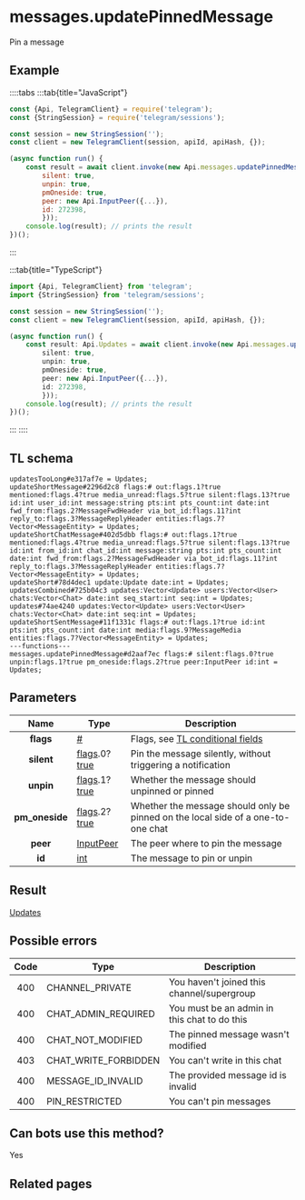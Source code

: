 # messages.updatePinnedMessage

Pin a message

## Example

::::tabs
:::tab{title="JavaScript"}

```js
const {Api, TelegramClient} = require('telegram');
const {StringSession} = require('telegram/sessions');

const session = new StringSession('');
const client = new TelegramClient(session, apiId, apiHash, {});

(async function run() {
    const result = await client.invoke(new Api.messages.updatePinnedMessage({
		silent: true,
		unpin: true,
		pmOneside: true,
		peer: new Api.InputPeer({...}),
		id: 272398,
		}));
    console.log(result); // prints the result
})();

```

:::

:::tab{title="TypeScript"}

```ts
import {Api, TelegramClient} from 'telegram';
import {StringSession} from 'telegram/sessions';

const session = new StringSession('');
const client = new TelegramClient(session, apiId, apiHash, {});

(async function run() {
    const result: Api.Updates = await client.invoke(new Api.messages.updatePinnedMessage({
		silent: true,
		unpin: true,
		pmOneside: true,
		peer: new Api.InputPeer({...}),
		id: 272398,
		}));
    console.log(result); // prints the result
})();

```

:::
::::

## TL schema

```
updatesTooLong#e317af7e = Updates;
updateShortMessage#2296d2c8 flags:# out:flags.1?true mentioned:flags.4?true media_unread:flags.5?true silent:flags.13?true id:int user_id:int message:string pts:int pts_count:int date:int fwd_from:flags.2?MessageFwdHeader via_bot_id:flags.11?int reply_to:flags.3?MessageReplyHeader entities:flags.7?Vector<MessageEntity> = Updates;
updateShortChatMessage#402d5dbb flags:# out:flags.1?true mentioned:flags.4?true media_unread:flags.5?true silent:flags.13?true id:int from_id:int chat_id:int message:string pts:int pts_count:int date:int fwd_from:flags.2?MessageFwdHeader via_bot_id:flags.11?int reply_to:flags.3?MessageReplyHeader entities:flags.7?Vector<MessageEntity> = Updates;
updateShort#78d4dec1 update:Update date:int = Updates;
updatesCombined#725b04c3 updates:Vector<Update> users:Vector<User> chats:Vector<Chat> date:int seq_start:int seq:int = Updates;
updates#74ae4240 updates:Vector<Update> users:Vector<User> chats:Vector<Chat> date:int seq:int = Updates;
updateShortSentMessage#11f1331c flags:# out:flags.1?true id:int pts:int pts_count:int date:int media:flags.9?MessageMedia entities:flags.7?Vector<MessageEntity> = Updates;
---functions---
messages.updatePinnedMessage#d2aaf7ec flags:# silent:flags.0?true unpin:flags.1?true pm_oneside:flags.2?true peer:InputPeer id:int = Updates;
```

## Parameters

|      Name      | Type                                                                                                                              | Description                                                                                             |
| :------------: | --------------------------------------------------------------------------------------------------------------------------------- | ------------------------------------------------------------------------------------------------------- |
|   **flags**    | [#](https://core.telegram.org/type/%23)                                                                                           | Flags, see [TL conditional fields](https://core.telegram.org/mtproto/TL-combinators#conditional-fields) |
|   **silent**   | [flags](https://core.telegram.org/mtproto/TL-combinators#conditional-fields).0?[true](https://core.telegram.org/constructor/true) | Pin the message silently, without triggering a notification                                             |
|   **unpin**    | [flags](https://core.telegram.org/mtproto/TL-combinators#conditional-fields).1?[true](https://core.telegram.org/constructor/true) | Whether the message should unpinned or pinned                                                           |
| **pm_oneside** | [flags](https://core.telegram.org/mtproto/TL-combinators#conditional-fields).2?[true](https://core.telegram.org/constructor/true) | Whether the message should only be pinned on the local side of a one-to-one chat                        |
|    **peer**    | [InputPeer](https://core.telegram.org/type/InputPeer)                                                                             | The peer where to pin the message                                                                       |
|     **id**     | [int](https://core.telegram.org/type/int)                                                                                         | The message to pin or unpin                                                                             |

## Result

[Updates](https://core.telegram.org/type/Updates)

## Possible errors

| Code | Type                 | Description                                  |
| :--: | -------------------- | -------------------------------------------- |
| 400  | CHANNEL_PRIVATE      | You haven't joined this channel/supergroup   |
| 400  | CHAT_ADMIN_REQUIRED  | You must be an admin in this chat to do this |
| 400  | CHAT_NOT_MODIFIED    | The pinned message wasn't modified           |
| 403  | CHAT_WRITE_FORBIDDEN | You can't write in this chat                 |
| 400  | MESSAGE_ID_INVALID   | The provided message id is invalid           |
| 400  | PIN_RESTRICTED       | You can't pin messages                       |

## Can bots use this method?

Yes

## Related pages
